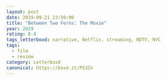 ```yaml
---
layout: post 
date: 2019-09-21 23:59:00
title: "Between Two Ferns: The Movie"
year: 2019
rating: 0.4
tags_letterboxd: narrative, Netflix, streaming, HDTV, NYC
tags:
  - film
  - review
category: Letterboxd
canonical: https://boxd.it/P53Zv
---
```

